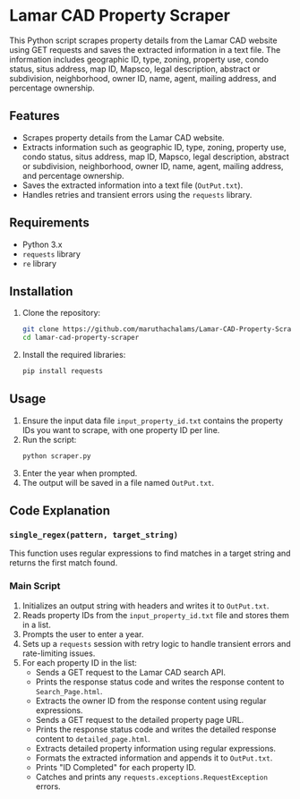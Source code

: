 # Lamar CAD Property Scraper

This Python script scrapes property details from the Lamar CAD website using GET requests and saves the extracted information in a text file. The information includes geographic ID, type, zoning, property use, condo status, situs address, map ID, Mapsco, legal description, abstract or subdivision, neighborhood, owner ID, name, agent, mailing address, and percentage ownership.

## Features
- Scrapes property details from the Lamar CAD website.
- Extracts information such as geographic ID, type, zoning, property use, condo status, situs address, map ID, Mapsco, legal description, abstract or subdivision, neighborhood, owner ID, name, agent, mailing address, and percentage ownership.
- Saves the extracted information into a text file (`OutPut.txt`).
- Handles retries and transient errors using the `requests` library.

## Requirements
- Python 3.x
- `requests` library
- `re` library

## Installation
1. Clone the repository:
    ```sh
    git clone https://github.com/maruthachalams/Lamar-CAD-Property-Scraper.git
    cd lamar-cad-property-scraper
    ```
2. Install the required libraries:
    ```sh
    pip install requests
    ```

## Usage
1. Ensure the input data file `input_property_id.txt` contains the property IDs you want to scrape, with one property ID per line.
2. Run the script:
    ```sh
    python scraper.py
    ```
3. Enter the year when prompted.
4. The output will be saved in a file named `OutPut.txt`.

## Code Explanation
### `single_regex(pattern, target_string)`
This function uses regular expressions to find matches in a target string and returns the first match found.

### Main Script
1. Initializes an output string with headers and writes it to `OutPut.txt`.
2. Reads property IDs from the `input_property_id.txt` file and stores them in a list.
3. Prompts the user to enter a year.
4. Sets up a `requests` session with retry logic to handle transient errors and rate-limiting issues.
5. For each property ID in the list:
    - Sends a GET request to the Lamar CAD search API.
    - Prints the response status code and writes the response content to `Search_Page.html`.
    - Extracts the owner ID from the response content using regular expressions.
    - Sends a GET request to the detailed property page URL.
    - Prints the response status code and writes the detailed response content to `detailed_page.html`.
    - Extracts detailed property information using regular expressions.
    - Formats the extracted information and appends it to `OutPut.txt`.
    - Prints "ID Completed" for each property ID.
    - Catches and prints any `requests.exceptions.RequestException` errors.



